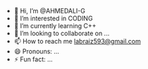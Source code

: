 - 👋 Hi, I’m @AHMEDALI-G
- 👀 I’m interested in CODING
- 🌱 I’m currently learning C++
- 💞️ I’m looking to collaborate on ...
- 📫 How to reach me labraiz593@gmail.com
- 😄 Pronouns: ...
- ⚡ Fun fact: ...

<!---
AHMEDALI-G/AHMEDALI-G is a ✨ special ✨ repository because its `README.md` (this file) appears on your GitHub profile.
You can click the Preview link to take a look at your changes.
--->
